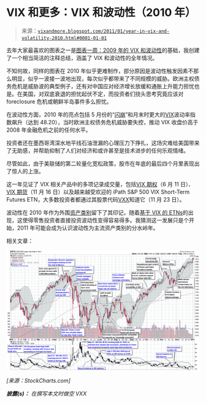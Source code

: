 <!--yml

category: 未分类

date: 2024-05-18 16:55:00

-->

# VIX 和更多：VIX 和波动性（2010 年）

> 来源：[`vixandmore.blogspot.com/2011/01/year-in-vix-and-volatility-2010.html#0001-01-01`](http://vixandmore.blogspot.com/2011/01/year-in-vix-and-volatility-2010.html#0001-01-01)

去年大家最喜欢的图表之一是[图表一周：2009 年的 VIX 和波动性](http://vixandmore.blogspot.com/2010/01/chart-of-week-vix-and-volatility-in.html)的基础，我创建了一个相当简洁的注释总结，涵盖了 VIX 和波动性的全年情况。

不知何故，同样的图表在 2010 年似乎更难制作，部分原因是波动性触发因素不那么明显，似乎一波接一波地出现，每次似乎都带来了不同规模的威胁。欧洲主权债务危机是威胁波的典型例子，还有对中国应对经济增长放缓和通胀上升能力担忧也是。在美国，对双底衰退的担忧起伏不定，而投资者们挠头思考究竟应该对 foreclosure 危机或朝鲜半岛事件多么担忧。

在波动性方面，2010 年的亮点包括 5 月份的“[闪崩](http://vixandmore.blogspot.com/search/label/flash%20crash)”和月末时更大的[VIX](http://vixandmore.blogspot.com/search/label/VIX%20spikes)波动率指数飙升（达到 48.20），当时欧洲主权债务危机威胁要失控，推动 VIX 收盘价高于 2008 年金融危机之前的任何水平。

投资者还在墨西哥湾深水地平线石油泄漏的心理压力下挣扎，这场灾难给美国带来了无助感，并帮助抑制了人们对经济和或许甚至是技术进步的任何乐观情绪。

尽管如此，由于美联储的第二轮量化宽松政策，股市在年底的最后四个月里表现出了惊人的上涨。

这一年见证了 VIX 相关产品中的多项记录成交量，包括[VIX 期权](http://vixandmore.blogspot.com/search/label/VIX%20options)（6 月 11 日）、[VIX 期货](http://vixandmore.blogspot.com/search/label/VIX%20futures)（11 月 16 日）以及越来越受欢迎的 iPath S&P 500 VIX Short-Term Futures ETN，大多数投资者都通过其股票代码[VXX](http://vixandmore.blogspot.com/search/label/VXX)知道它（11 月 23 日）。

波动性在 2010 年作为外围[资产类别](http://vixandmore.blogspot.com/search/label/asset%20class)留下了其印记，随着[基于 VIX 的 ETNs](http://vixandmore.blogspot.com/search/label/VIX%20ETN)的出现，这使得零售投资者直接投资波动性变得容易得多。我猜测这一发展只是个开始，2011 年可能会成为认识波动性为主流资产类别的分水岭年。

相关文章：

![](img/a18f7e44b5d14290279c0d70386ead23.png)

*[来源：StockCharts.com]*

***披露(s)：*** *在撰写本文时做空 VXX*

